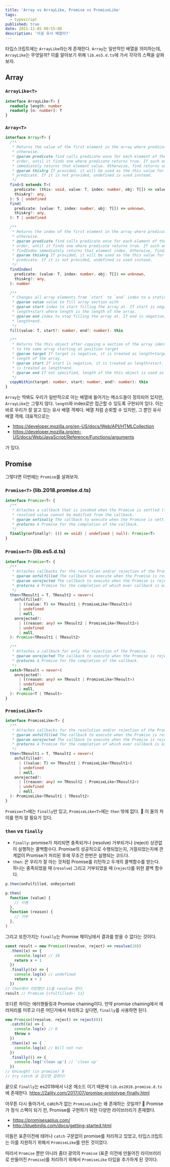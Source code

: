 ```yaml
---
title: 'Array vs ArrayLike, Promise vs PromiseLike'
tags:
  - typescript
published: true
date: 2021-11-05 00:55:08
description: '이걸 유사 배열이?'
---
```


타입스크립트에는 `ArrayLike`라는게 존재한다. `Array`는 일반적인 배열을 의미하는데, `ArrayLike`는 무엇일까? 이를 알아보기 위해 `lib.es5.d.ts`에 가서 각각의 스펙을 살펴보자.

## Array

### `ArrayLike<T>`

```typescript
interface ArrayLike<T> {
  readonly length: number
  readonly [n: number]: T
}
```

### `Array<T>`

```typescript
interface Array<T> {
  /**
   * Returns the value of the first element in the array where predicate is true, and undefined
   * otherwise.
   * @param predicate find calls predicate once for each element of the array, in ascending
   * order, until it finds one where predicate returns true. If such an element is found, find
   * immediately returns that element value. Otherwise, find returns undefined.
   * @param thisArg If provided, it will be used as the this value for each invocation of
   * predicate. If it is not provided, undefined is used instead.
   */
  find<S extends T>(
    predicate: (this: void, value: T, index: number, obj: T[]) => value is S,
    thisArg?: any,
  ): S | undefined
  find(
    predicate: (value: T, index: number, obj: T[]) => unknown,
    thisArg?: any,
  ): T | undefined

  /**
   * Returns the index of the first element in the array where predicate is true, and -1
   * otherwise.
   * @param predicate find calls predicate once for each element of the array, in ascending
   * order, until it finds one where predicate returns true. If such an element is found,
   * findIndex immediately returns that element index. Otherwise, findIndex returns -1.
   * @param thisArg If provided, it will be used as the this value for each invocation of
   * predicate. If it is not provided, undefined is used instead.
   */
  findIndex(
    predicate: (value: T, index: number, obj: T[]) => unknown,
    thisArg?: any,
  ): number

  /**
   * Changes all array elements from `start` to `end` index to a static `value` and returns the modified array
   * @param value value to fill array section with
   * @param start index to start filling the array at. If start is negative, it is treated as
   * length+start where length is the length of the array.
   * @param end index to stop filling the array at. If end is negative, it is treated as
   * length+end.
   */
  fill(value: T, start?: number, end?: number): this

  /**
   * Returns the this object after copying a section of the array identified by start and end
   * to the same array starting at position target
   * @param target If target is negative, it is treated as length+target where length is the
   * length of the array.
   * @param start If start is negative, it is treated as length+start. If end is negative, it
   * is treated as length+end.
   * @param end If not specified, length of the this object is used as its default value.
   */
  copyWithin(target: number, start: number, end?: number): this
}
```

`Array`는 딱봐도 우리가 일반적으로 아는 배열에 들어가는 메소드들이 정의되어 있지만, `ArrayLike`는 그렇지 않다. `length`와 index로만 접근할 수 있도록 구현되어 있다. 이는 바로 우리가 잘 알고 있는 유사 배열 객체다. 배열 처럼 순회할 수 있지만, 그 뿐인 유사 배열 객체. 대표적으로는

- https://developer.mozilla.org/en-US/docs/Web/API/HTMLCollection
- https://developer.mozilla.org/en-US/docs/Web/JavaScript/Reference/Functions/arguments

가 있다.

## Promise

그렇다면 이번에는 `Promise`를 살펴보자.

### `Promise<T>` (lib.2018.promise.d.ts)

```typescript
interface Promise<T> {
  /**
   * Attaches a callback that is invoked when the Promise is settled (fulfilled or rejected). The
   * resolved value cannot be modified from the callback.
   * @param onfinally The callback to execute when the Promise is settled (fulfilled or rejected).
   * @returns A Promise for the completion of the callback.
   */
  finally(onfinally?: (() => void) | undefined | null): Promise<T>
}
```

### `Promise<T>` (lib.es5.d.ts)

```typescript
interface Promise<T> {
  /**
   * Attaches callbacks for the resolution and/or rejection of the Promise.
   * @param onfulfilled The callback to execute when the Promise is resolved.
   * @param onrejected The callback to execute when the Promise is rejected.
   * @returns A Promise for the completion of which ever callback is executed.
   */
  then<TResult1 = T, TResult2 = never>(
    onfulfilled?:
      | ((value: T) => TResult1 | PromiseLike<TResult1>)
      | undefined
      | null,
    onrejected?:
      | ((reason: any) => TResult2 | PromiseLike<TResult2>)
      | undefined
      | null,
  ): Promise<TResult1 | TResult2>

  /**
   * Attaches a callback for only the rejection of the Promise.
   * @param onrejected The callback to execute when the Promise is rejected.
   * @returns A Promise for the completion of the callback.
   */
  catch<TResult = never>(
    onrejected?:
      | ((reason: any) => TResult | PromiseLike<TResult>)
      | undefined
      | null,
  ): Promise<T | TResult>
}
```

### `PromiseLike<T>`

```typescript
interface PromiseLike<T> {
  /**
   * Attaches callbacks for the resolution and/or rejection of the Promise.
   * @param onfulfilled The callback to execute when the Promise is resolved.
   * @param onrejected The callback to execute when the Promise is rejected.
   * @returns A Promise for the completion of which ever callback is executed.
   */
  then<TResult1 = T, TResult2 = never>(
    onfulfilled?:
      | ((value: T) => TResult1 | PromiseLike<TResult1>)
      | undefined
      | null,
    onrejected?:
      | ((reason: any) => TResult2 | PromiseLike<TResult2>)
      | undefined
      | null,
  ): PromiseLike<TResult1 | TResult2>
}
```

`Promise<T>`에는 `finally`만 있고, `PromiseLike<T>`에는 `then` 밖에 없다. 🤔 이 둘의 차이를 먼저 알 필요가 있다.

### `then` vs `finally`

- `finally`: promise가 처리되면 충족되거나 (resolve) 거부되거나 (reject) 상관없이 실행하는 콜백함수다. Promise의 성공적으로 수행되었는지, 거절되었는지에 관계없이 Promise가 처리된 후에 무조건 한번은 실행되는 코드다.
- `then`: 은 우리가 잘 아는 것처럼 Promise를 리턴하고 두개의 콜백함수를 받는다. 하나는 충족되었을 때 (`resolve`) 그리고 거부되었을 때 (`reject`)를 위한 콜백 함수다.

```javascript
p.then(onFulfilled, onRejected)

p.then(
  function (value) {
    // 이행
  },
  function (reason) {
    // 거부
  },
)
```

그리고 또한가지는 `finally`는 Promise 체이닝에서 결과를 받을 수 없다는 것이다.

```javascript
const result = new Promise((resolve, reject) => resolve(10))
  .then((x) => {
    console.log(x) // 10
    return x + 1
  })
  .finally((x) => {
    console.log(x) // undefined
    return x + 2
  })
// then에서 리턴했던 11을 resolve 한다.
result // Promise {<fulfilled>: 11}
```

또다른 차이는 에러핸들링과 Promise chaining이다. 만약 promise chaining에서 에러처리를 미루고 다른 어딘가에서 처리하고 싶다면, `finally`를 사용하면 된다.

```javascript
new Promise((resolve, reject) => reject(0))
  .catch((x) => {
    console.log(x) // 0
    throw x
  })
  .then((x) => {
    console.log(x) // Will not run
  })
  .finally(() => {
    console.log('clean up') // 'clean up'
  })
// Uncaught (in promise) 0
// try catch 로 잡으면 잡힌다!
```

끝으로 `finally`는 es2018에서 나온 메소드 이기 때문에 `lib.es2018.promise.d.ts`에 존재한다. https://2ality.com/2017/07/promise-prototype-finally.html

아무튼 다시 돌아가서, catch가 없는 `PromiseLike`는 왜 존재하는 것일까? 🤔 Promise가 정식 스펙이 되기 전, Promise를 구현하기 위한 다양한 라이브러리가 존재했다.

- https://promisesaplus.com/
- http://bluebirdjs.com/docs/getting-started.html

이들은 표준이전에 태어나 `catch` 구문없이 promise를 처리하고 있었고, 타입스크립트는
이를 지원하기 위해서 `PromiseLike`를 만든 것이었다.

따라서 `Promise` 뿐만 아니라 좀더 광의의 `Promise` (표준 이전에 만들어진 라이브러리로 만들어진 `Promise`)를 처리하기 위해서 `PromiseLike` 타입을 추가하게 된 것이다.
